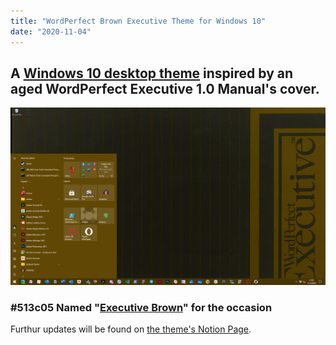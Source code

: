 ```yaml
---
title: "WordPerfect Brown Executive Theme for Windows 10"
date: "2020-11-04"
---
```


## A [Windows 10 desktop theme](https://cdn.discordapp.com/attachments/107272441889341440/773386943416369192/WordPerfect_Brown_Executive.deskthemepac) inspired by an aged WordPerfect Executive 1.0 Manual's cover.

![](images/WordPerfect-Brown-Executive-Theme.png)

### #513c05 Named "[Executive Brown](https://colornames.org/color/513c05)" for the occasion

Furthur updates will be found on [the theme's Notion Page](https://www.notion.so/rotund/WordPerfect-Brown-Executive-Theme-a1603a2a382745a485618774b0ce3c77).
